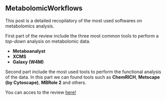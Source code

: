## MetabolomicWorkflows

This post is a detailed recopilatory of the most used softwares on metabolomics analysis.  

First part of the review include the three most common tools to perform a _top-down_ analysis on metabolomic data. 

  + **Metaboanalyst**
  + **XCMS**
  + **Galaxy (W4M)**  
  
Second part include the most used tools to perform the functional analysis of the data. In this part we can found tools such as **ChemRICH**, **Metscape (by Cytoscape)**, **MBRole 2** and others.

You can acces to the review [here!](https://cdn.rawgit.com/pcastellanoescuder/MetabolomicWorkflows/cfecbc83/Metabolomic_Workflows.html)
